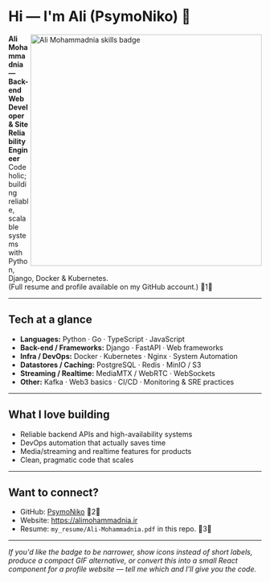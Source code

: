 # Hi — I'm Ali (PsymoNiko) 👋

<img align="right" src="assets/skills-badge.svg" width="460" alt="Ali Mohammadnia skills badge" />

**Ali Mohammadnia — Back-end Web Developer & Site Reliability Engineer**  
Codeholic; building reliable, scalable systems with Python, Django, Docker & Kubernetes.  
(Full resume and profile available on my GitHub account.) 1

---

## Tech at a glance
- **Languages:** Python · Go · TypeScript · JavaScript
- **Back-end / Frameworks:** Django · FastAPI · Web frameworks
- **Infra / DevOps:** Docker · Kubernetes · Nginx · System Automation
- **Datastores / Caching:** PostgreSQL · Redis · MinIO / S3
- **Streaming / Realtime:** MediaMTX / WebRTC · WebSockets
- **Other:** Kafka · Web3 basics · CI/CD · Monitoring & SRE practices

---

## What I love building
- Reliable backend APIs and high-availability systems
- DevOps automation that actually saves time
- Media/streaming and realtime features for products
- Clean, pragmatic code that scales

---

## Want to connect?
- GitHub: [PsymoNiko](https://github.com/PsymoNiko) 2  
- Website: https://alimohammadnia.ir  
- Resume: `my_resume/Ali-Mohammadnia.pdf` in this repo. 3

---

*If you'd like the badge to be narrower, show icons instead of short labels, produce a compact GIF alternative, or convert this into a small React component for a profile website — tell me which and I’ll give you the code.*

